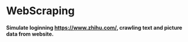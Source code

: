 # WebScraping

#### Simulate loginning https://www.zhihu.com/, crawling text and picture data from website.

